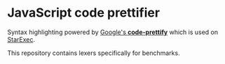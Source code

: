 # JavaScript code prettifier

Syntax highlighting powered by
[Google's **code-prettify**](https://github.com/google/code-prettify) which is
used on [StarExec](https://www.starexec.com/).

This repository contains lexers specifically for benchmarks.
